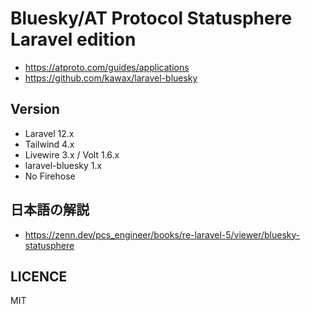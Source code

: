 Bluesky/AT Protocol Statusphere Laravel edition
====

- https://atproto.com/guides/applications
- https://github.com/kawax/laravel-bluesky

## Version
- Laravel 12.x
- Tailwind 4.x
- Livewire 3.x / Volt 1.6.x
- laravel-bluesky 1.x
- No Firehose

## 日本語の解説

- https://zenn.dev/pcs_engineer/books/re-laravel-5/viewer/bluesky-statusphere

## LICENCE
MIT
